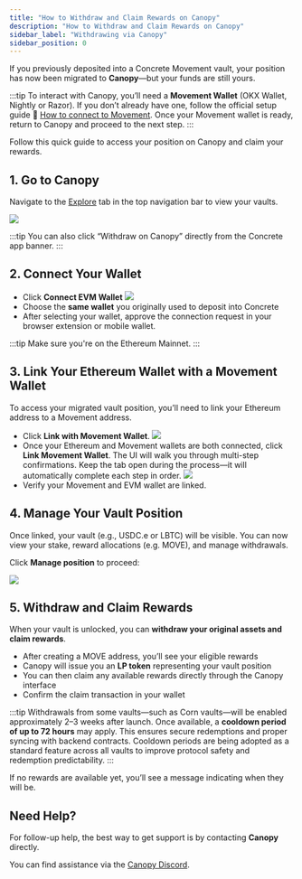 ```yaml
---
title: "How to Withdraw and Claim Rewards on Canopy"
description: "How to Withdraw and Claim Rewards on Canopy"
sidebar_label: "Withdrawing via Canopy"
sidebar_position: 0
---
```


If you previously deposited into a Concrete Movement vault, your position has now been migrated to **Canopy**—but your funds are still yours.

:::tip
To interact with Canopy, you’ll need a **Movement Wallet** (OKX Wallet, Nightly or Razor). If you don’t already have one, follow the official setup guide 🔗 [How to connect to Movement](https://docs.movementnetwork.xyz/general/UsingMovement/connect_to_movement). Once your Movement wallet is ready, return to Canopy and proceed to the next step.
:::

Follow this quick guide to access your position on Canopy and claim your rewards.

## 1. Go to Canopy

Navigate to the [Explore](https://app.canopyhub.xyz/explore) tab in the top navigation bar to view your vaults.

![](/img/withdraw-1.png)

:::tip
You can also click “Withdraw on Canopy” directly from the Concrete app banner.
:::

## 2. Connect Your Wallet

- Click **Connect EVM Wallet**
![](/img/withdraw-2.png)
- Choose the **same wallet** you originally used to deposit into Concrete
- After selecting your wallet, approve the connection request in your browser extension or mobile wallet.

:::tip
Make sure you're on the Ethereum Mainnet.
:::

## 3. Link Your Ethereum Wallet with a Movement Wallet

To access your migrated vault position, you’ll need to link your Ethereum address to a Movement address.

- Click **Link with Movement Wallet**.
![](/img/withdraw-3.png)
- Once your Ethereum and Movement wallets are both connected, click **Link Movement Wallet**. The UI will walk you through multi-step confirmations. Keep the tab open during the process—it will automatically complete each step in order.
![](/img/withdraw-4.png)
- Verify your Movement and EVM wallet are linked.

## 4. Manage Your Vault Position

Once linked, your vault (e.g., USDC.e or LBTC) will be visible. You can now view your stake, reward allocations (e.g. MOVE), and manage withdrawals.

Click **Manage position** to proceed:

![](/img/withdraw-5.png)

## 5. **Withdraw and Claim Rewards**

When your vault is unlocked, you can **withdraw your original assets and claim rewards**.

- After creating a MOVE address, you’ll see your eligible rewards
- Canopy will issue you an **LP token** representing your vault position
- You can then claim any available rewards directly through the Canopy interface
- Confirm the claim transaction in your wallet

:::tip
Withdrawals from some vaults—such as Corn vaults—will be enabled approximately 2–3 weeks after launch. Once available, a **cooldown period of up to 72 hours** may apply. This ensures secure redemptions and proper syncing with backend contracts. Cooldown periods are being adopted as a standard feature across all vaults to improve protocol safety and redemption predictability.
:::


If no rewards are available yet, you’ll see a message indicating when they will be.

## Need Help?

For follow-up help, the best way to get support is by contacting **Canopy** directly.

You can find assistance via the [Canopy Discord](https://discord.gg/canopy).
